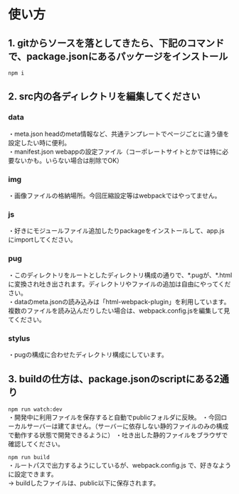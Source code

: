 # 使い方

## 1. gitからソースを落としてきたら、下記のコマンドで、package.jsonにあるパッケージをインストール  

`npm i`  

## 2. src内の各ディレクトリを編集してください  

### data
・meta.json headのmeta情報など、共通テンプレートでページごとに違う値を設定したい時に便利。  
・manifest.json webappの設定ファイル（コーポレートサイトとかでは特に必要ないかも。いらない場合は削除でOK）
  
### img
・画像ファイルの格納場所。今回圧縮設定等はwebpackではやってません。  
  
### js 
・好きにモジュールファイル追加したりpackageをインストールして、app.js にimportしてください。  
  
### pug
・このディレクトリをルートとしたディレクトリ構成の通りで、\*.pugが、\*.htmlに変換され吐き出されます。ディレクトリやファイルの追加は自由にやってください。  
・dataのmeta.jsonの読み込みは「html-webpack-plugin」を利用しています。複数のファイルを読み込んだりしたい場合は、webpack.config.jsを編集して見てください。  
  
### stylus
・pugの構成に合わせたディレクトリ構成にしています。  
  

## 3. buildの仕方は、package.jsonのscriptにある2通り  

`npm run watch:dev`  
・開発中に利用ファイルを保存すると自動でpublicフォルダに反映。
・今回ローカルサーバーは建てません。（サーバーに依存しない静的ファイルのみの構成で動作する状態で開発できるように）
・吐き出した静的ファイルをブラウザで確認してください。  
  
`npm run build`  
・ルートパスで出力するようにしているが、webpack.config.js で、好きなように設定できます。  
→ buildしたファイルは、public以下に保存されます。  
